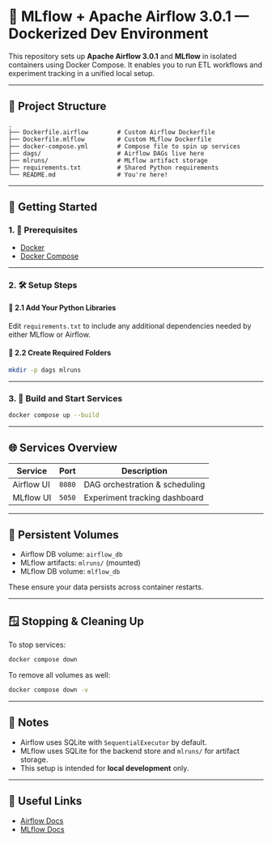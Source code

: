 # 📣 MLflow + Apache Airflow 3.0.1 — Dockerized Dev Environment

This repository sets up **Apache Airflow 3.0.1** and **MLflow** in isolated containers using Docker Compose. It enables you to run ETL workflows and experiment tracking in a unified local setup.

---

## 📆 Project Structure

```
.
├── Dockerfile.airflow        # Custom Airflow Dockerfile
├── Dockerfile.mlflow         # Custom MLflow Dockerfile
├── docker-compose.yml        # Compose file to spin up services
├── dags/                     # Airflow DAGs live here
├── mlruns/                   # MLflow artifact storage
├── requirements.txt          # Shared Python requirements
└── README.md                 # You're here!
```

---

## 🚀 Getting Started

### 1. 📅 Prerequisites

* [Docker](https://www.docker.com/products/docker-desktop)
* [Docker Compose](https://docs.docker.com/compose/)

---

### 2. 🛠️ Setup Steps

#### 🔧 2.1 Add Your Python Libraries

Edit `requirements.txt` to include any additional dependencies needed by either MLflow or Airflow.

#### 📁 2.2 Create Required Folders

```bash
mkdir -p dags mlruns
```

---

### 3. 💪 Build and Start Services

```bash
docker compose up --build
```

---

## 🌐 Services Overview

| Service    | Port   | Description                    |
| ---------- | ------ | ------------------------------ |
| Airflow UI | `8080` | DAG orchestration & scheduling |
| MLflow UI  | `5050` | Experiment tracking dashboard  |

---

## 💾 Persistent Volumes

* Airflow DB volume: `airflow_db`
* MLflow artifacts: `mlruns/` (mounted)
* MLflow DB volume: `mlflow_db`

These ensure your data persists across container restarts.

---

## 🪟 Stopping & Cleaning Up

To stop services:

```bash
docker compose down
```

To remove all volumes as well:

```bash
docker compose down -v
```

---

## 📌 Notes

* Airflow uses SQLite with `SequentialExecutor` by default.
* MLflow uses SQLite for the backend store and `mlruns/` for artifact storage.
* This setup is intended for **local development** only.

---

## 🧠 Useful Links

* [Airflow Docs](https://airflow.apache.org/docs/)
* [MLflow Docs](https://mlflow.org/docs/latest/index.html)
